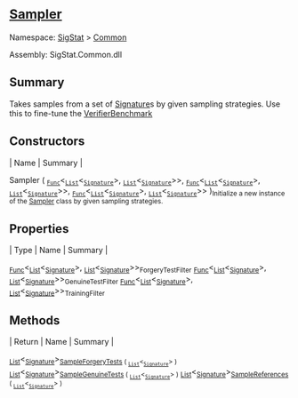 # <sub>[Sampler](./Sampler.md)</sub>

Namespace: [SigStat]() > [Common](./README.md)

Assembly: SigStat.Common.dll

## Summary
Takes samples from a set of [Signature](https://github.com/hargitomi97/sigstat/blob/master/docs/md/SigStat/Common/Signature.md)s by given sampling strategies.  Use this to fine-tune the [VerifierBenchmark](https://github.com/hargitomi97/sigstat/blob/master/docs/md/SigStat/Common/VerifierBenchmark.md)

## Constructors

| Name | Summary | 

Sampler ( <sub>[`Func`](https://docs.microsoft.com/en-us/dotnet/api/System.Func-2)</sub>\<<sub>[`List`](https://docs.microsoft.com/en-us/dotnet/api/System.Collections.Generic.List-1)</sub>\<<sub>[`Signature`](./Signature.md)</sub>>, <sub>[`List`](https://docs.microsoft.com/en-us/dotnet/api/System.Collections.Generic.List-1)</sub>\<<sub>[`Signature`](./Signature.md)</sub>>>, <sub>[`Func`](https://docs.microsoft.com/en-us/dotnet/api/System.Func-2)</sub>\<<sub>[`List`](https://docs.microsoft.com/en-us/dotnet/api/System.Collections.Generic.List-1)</sub>\<<sub>[`Signature`](./Signature.md)</sub>>, <sub>[`List`](https://docs.microsoft.com/en-us/dotnet/api/System.Collections.Generic.List-1)</sub>\<<sub>[`Signature`](./Signature.md)</sub>>>, <sub>[`Func`](https://docs.microsoft.com/en-us/dotnet/api/System.Func-2)</sub>\<<sub>[`List`](https://docs.microsoft.com/en-us/dotnet/api/System.Collections.Generic.List-1)</sub>\<<sub>[`Signature`](./Signature.md)</sub>>, <sub>[`List`](https://docs.microsoft.com/en-us/dotnet/api/System.Collections.Generic.List-1)</sub>\<<sub>[`Signature`](./Signature.md)</sub>>> )<sub>Initialize a new instance of the [Sampler](https://github.com/hargitomi97/sigstat/blob/master/docs/md/SigStat/Common/Sampler.md) class by given sampling strategies.</sub>


## Properties

| Type | Name | Summary | 

<sub>[Func](https://docs.microsoft.com/en-us/dotnet/api/System.Func-2)</sub>\<<sub>[List](https://docs.microsoft.com/en-us/dotnet/api/System.Collections.Generic.List-1)</sub>\<<sub>[Signature](./Signature.md)</sub>>, <sub>[List](https://docs.microsoft.com/en-us/dotnet/api/System.Collections.Generic.List-1)</sub>\<<sub>[Signature](./Signature.md)</sub>>><sub>ForgeryTestFilter</sub><sub></sub>
<sub>[Func](https://docs.microsoft.com/en-us/dotnet/api/System.Func-2)</sub>\<<sub>[List](https://docs.microsoft.com/en-us/dotnet/api/System.Collections.Generic.List-1)</sub>\<<sub>[Signature](./Signature.md)</sub>>, <sub>[List](https://docs.microsoft.com/en-us/dotnet/api/System.Collections.Generic.List-1)</sub>\<<sub>[Signature](./Signature.md)</sub>>><sub>GenuineTestFilter</sub><sub></sub>
<sub>[Func](https://docs.microsoft.com/en-us/dotnet/api/System.Func-2)</sub>\<<sub>[List](https://docs.microsoft.com/en-us/dotnet/api/System.Collections.Generic.List-1)</sub>\<<sub>[Signature](./Signature.md)</sub>>, <sub>[List](https://docs.microsoft.com/en-us/dotnet/api/System.Collections.Generic.List-1)</sub>\<<sub>[Signature](./Signature.md)</sub>>><sub>TrainingFilter</sub><sub></sub>


## Methods

| Return | Name | Summary | 

<sub>[List](https://docs.microsoft.com/en-us/dotnet/api/System.Collections.Generic.List-1)</sub>\<<sub>[Signature](./Signature.md)</sub>><sub>[SampleForgeryTests](./Methods/Sampler-100663362.md) ( <sub>[`List`](https://docs.microsoft.com/en-us/dotnet/api/System.Collections.Generic.List-1)</sub>\<<sub>[`Signature`](./Signature.md)</sub>> )</sub><sub></sub>
<sub>[List](https://docs.microsoft.com/en-us/dotnet/api/System.Collections.Generic.List-1)</sub>\<<sub>[Signature](./Signature.md)</sub>><sub>[SampleGenuineTests](./Methods/Sampler-100663361.md) ( <sub>[`List`](https://docs.microsoft.com/en-us/dotnet/api/System.Collections.Generic.List-1)</sub>\<<sub>[`Signature`](./Signature.md)</sub>> )</sub><sub></sub>
<sub>[List](https://docs.microsoft.com/en-us/dotnet/api/System.Collections.Generic.List-1)</sub>\<<sub>[Signature](./Signature.md)</sub>><sub>[SampleReferences](./Methods/Sampler-100663360.md) ( <sub>[`List`](https://docs.microsoft.com/en-us/dotnet/api/System.Collections.Generic.List-1)</sub>\<<sub>[`Signature`](./Signature.md)</sub>> )</sub><sub></sub>


